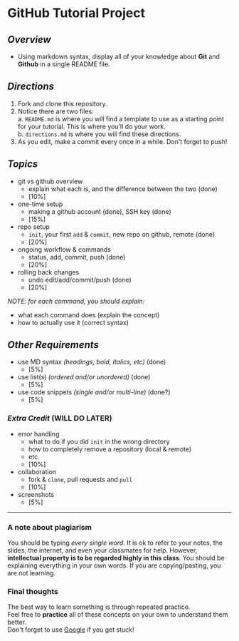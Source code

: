 # GitHub Tutorial Project

## _Overview_  

* Using markdown syntax, display all of your knowledge about **Git** and **Github** in a single README file.  

## _Directions_

1. Fork and clone this repository.
2. Notice there are two files:  
    a. `README.md` is where you will find a template to use as a starting point for your tutorial.  This is where you'll do your work.  
    b. `directions.md` is where you will find these directions.
3. As you edit, make a commit every once in a while.  Don't forget to push!  

## _Topics_

* git vs github overview
  * explain what each is, and the difference between the two (done)
  * [10%]
* one-time setup
  * making a github account (done), SSH key (done)
  * [15%]
* repo setup
  * `init`, your first `add` & `commit`, new repo on github, remote (done)
  * [20%]
* ongoing workflow & commands
  * status, add, commit, push (done)
  * [20%]
* rolling back changes
  * undo edit/add/commit/push (done)
  * [20%]

_NOTE: for each command, you should explain:_

* what each command does (explain the concept)
* how to actually use it (correct syntax)

## _Other Requirements_

* use MD syntax _(headings, bold, italics, etc)_ (done)
  * [5%]
* use list(s) _(ordered and/or unordered)_ (done)
  * [5%]
* use code snippets _(single and/or multi-line)_ (done?)
  * [5%]

### _Extra Credit_ (WILL DO LATER)

* error handling
  * what to do if you did `init` in the wrong directory  
  * how to completely remove a repository (local & remote)
  * etc
  * [10%]  
* collaboration  
  * fork & `clone`, pull requests and `pull`  
  * [10%]  
* screenshots
  * [5%] 

---
### A note about plagiarism
You should be typing _every single word_.  It is ok to refer to your notes, the slides, the internet, and even your classmates for help.  However, **intellectual property is to be regarded highly in this class**.  You should be explaining everything in your own words.  If you are copying/pasting, you are not learning.

### Final thoughts
The best way to learn something is through repeated practice.  
Feel free to **practice** all of these concepts on your own to understand them better.  
Don't forget to use [Google](http://www.google.com) if you get stuck!